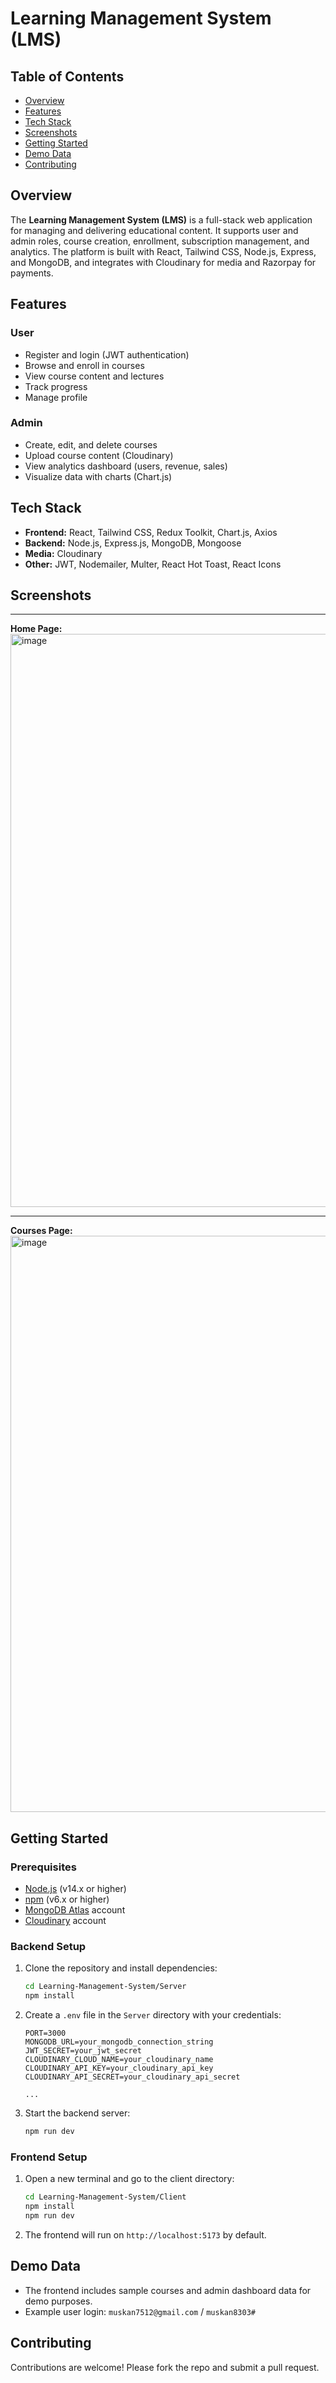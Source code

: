 
# Learning Management System (LMS)

## Table of Contents
- [Overview](#overview)
- [Features](#features)
- [Tech Stack](#tech-stack)
- [Screenshots](#screenshots)
- [Getting Started](#getting-started)
- [Demo Data](#demo-data)
- [Contributing](#contributing)


## Overview
The **Learning Management System (LMS)** is a full-stack web application for managing and delivering educational content. It supports user and admin roles, course creation, enrollment, subscription management, and analytics. The platform is built with React, Tailwind CSS, Node.js, Express, and MongoDB, and integrates with Cloudinary for media and Razorpay for payments.

## Features

### User
- Register and login (JWT authentication)
- Browse and enroll in courses
- View course content and lectures
- Track progress
- Manage profile

### Admin
- Create, edit, and delete courses
- Upload course content (Cloudinary)
- View analytics dashboard (users, revenue, sales)
- Visualize data with charts (Chart.js)

## Tech Stack
- **Frontend:** React, Tailwind CSS, Redux Toolkit, Chart.js, Axios
- **Backend:** Node.js, Express.js, MongoDB, Mongoose
- **Media:** Cloudinary
- **Other:** JWT, Nodemailer, Multer, React Hot Toast, React Icons

## Screenshots
---
**Home Page:**
<img width="1818" height="917" alt="image" src="https://github.com/user-attachments/assets/d80b218a-af74-4cc9-8acf-ae70399b6ef8" />

---
**Courses Page:**
<img width="1785" height="922" alt="image" src="https://github.com/user-attachments/assets/bc40535b-3eaa-4917-8abe-df8abff881ac" />


## Getting Started

### Prerequisites
- [Node.js](https://nodejs.org/) (v14.x or higher)
- [npm](https://www.npmjs.com/) (v6.x or higher)
- [MongoDB Atlas](https://www.mongodb.com/cloud/atlas) account
- [Cloudinary](https://cloudinary.com/) account


### Backend Setup
1. Clone the repository and install dependencies:
	```bash
	cd Learning-Management-System/Server
	npm install
	```
2. Create a `.env` file in the `Server` directory with your credentials:
	```env
	PORT=3000
	MONGODB_URL=your_mongodb_connection_string
	JWT_SECRET=your_jwt_secret
	CLOUDINARY_CLOUD_NAME=your_cloudinary_name
	CLOUDINARY_API_KEY=your_cloudinary_api_key
	CLOUDINARY_API_SECRET=your_cloudinary_api_secret

	...
	```
3. Start the backend server:
	```bash
	npm run dev
	```

### Frontend Setup
1. Open a new terminal and go to the client directory:
	```bash
	cd Learning-Management-System/Client
	npm install
	npm run dev
	```
2. The frontend will run on `http://localhost:5173` by default.

## Demo Data
- The frontend includes sample courses and admin dashboard data for demo purposes.
- Example user login: `muskan7512@gmail.com` / `muskan8303#`

## Contributing
Contributions are welcome! Please fork the repo and submit a pull request.




